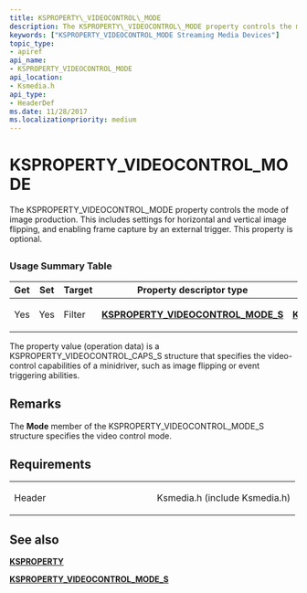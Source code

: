 ```yaml
---
title: KSPROPERTY\_VIDEOCONTROL\_MODE
description: The KSPROPERTY\_VIDEOCONTROL\_MODE property controls the mode of image production. This includes settings for horizontal and vertical image flipping, and enabling frame capture by an external trigger. This property is optional.
keywords: ["KSPROPERTY_VIDEOCONTROL_MODE Streaming Media Devices"]
topic_type:
- apiref
api_name:
- KSPROPERTY_VIDEOCONTROL_MODE
api_location:
- Ksmedia.h
api_type:
- HeaderDef
ms.date: 11/28/2017
ms.localizationpriority: medium
---
```


# KSPROPERTY\_VIDEOCONTROL\_MODE


The KSPROPERTY\_VIDEOCONTROL\_MODE property controls the mode of image production. This includes settings for horizontal and vertical image flipping, and enabling frame capture by an external trigger. This property is optional.

## <span id="ddk_ksproperty_videocontrol_mode_ks"></span><span id="DDK_KSPROPERTY_VIDEOCONTROL_MODE_KS"></span>


### Usage Summary Table

<table>
<colgroup>
<col width="20%" />
<col width="20%" />
<col width="20%" />
<col width="20%" />
<col width="20%" />
</colgroup>
<thead>
<tr class="header">
<th>Get</th>
<th>Set</th>
<th>Target</th>
<th>Property descriptor type</th>
<th>Property value type</th>
</tr>
</thead>
<tbody>
<tr class="odd">
<td><p>Yes</p></td>
<td><p>Yes</p></td>
<td><p>Filter</p></td>
<td><p><a href="/windows-hardware/drivers/ddi/ksmedia/ns-ksmedia-ksproperty_videocontrol_mode_s" data-raw-source="[&lt;strong&gt;KSPROPERTY_VIDEOCONTROL_MODE_S&lt;/strong&gt;](/windows-hardware/drivers/ddi/ksmedia/ns-ksmedia-ksproperty_videocontrol_mode_s)"><strong>KSPROPERTY_VIDEOCONTROL_MODE_S</strong></a></p></td>
<td><p><a href="/windows-hardware/drivers/ddi/ksmedia/ns-ksmedia-ksproperty_videocontrol_mode_s" data-raw-source="[&lt;strong&gt;KSPROPERTY_VIDEOCONTROL_MODE_S&lt;/strong&gt;](/windows-hardware/drivers/ddi/ksmedia/ns-ksmedia-ksproperty_videocontrol_mode_s)"><strong>KSPROPERTY_VIDEOCONTROL_MODE_S</strong></a></p></td>
</tr>
</tbody>
</table>

 

The property value (operation data) is a KSPROPERTY\_VIDEOCONTROL\_CAPS\_S structure that specifies the video-control capabilities of a minidriver, such as image flipping or event triggering abilities.

Remarks
-------

The **Mode** member of the KSPROPERTY\_VIDEOCONTROL\_MODE\_S structure specifies the video control mode.

Requirements
------------

<table>
<colgroup>
<col width="50%" />
<col width="50%" />
</colgroup>
<tbody>
<tr class="odd">
<td><p>Header</p></td>
<td>Ksmedia.h (include Ksmedia.h)</td>
</tr>
</tbody>
</table>

## See also


[**KSPROPERTY**](/windows-hardware/drivers/ddi/ks/ns-ks-ksidentifier)

[**KSPROPERTY\_VIDEOCONTROL\_MODE\_S**](/windows-hardware/drivers/ddi/ksmedia/ns-ksmedia-ksproperty_videocontrol_mode_s)

